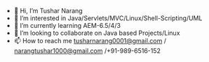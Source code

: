 - 👋 Hi, I’m Tushar Narang
- 👀 I’m interested in Java/Servlets/MVC/Linux/Shell-Scripting/UML
- 🌱 I’m currently learning AEM-6.5/4/3
- 💞️ I’m looking to collaborate on Java based Projects/Linux
- 📫 How to reach me tusharnarang0001@gmail.com  / narangtushar1000@gmail.com /+91-989-6516-152

<!---
TusharNarang0001/TusharNarang0001 is a ✨ special ✨ repository because its `README.md` (this file) appears on your GitHub profile.
You can click the Preview link to take a look at your changes.
--->
